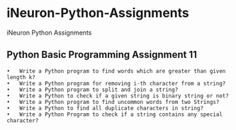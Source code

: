 # iNeuron-Python-Assignments
iNeuron Python Assignments
## Python Basic Programming Assignment 11
	•	Write a Python program to find words which are greater than given length k?
	•	Write a Python program for removing i-th character from a string?
	•	Write a Python program to split and join a string?
	•	Write a Python to check if a given string is binary string or not?
	•	Write a Python program to find uncommon words from two Strings?
	•	Write a Python to find all duplicate characters in string?
	•	Write a Python Program to check if a string contains any special character?
